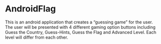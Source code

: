 # AndroidFlag
This is an android application that creates a “guessing game” for the user. The user will be presented with 4 different gaming option buttons including Guess the Country, Guess-Hints, Guess the Flag and Advanced Level. Each level will differ from each other. 
